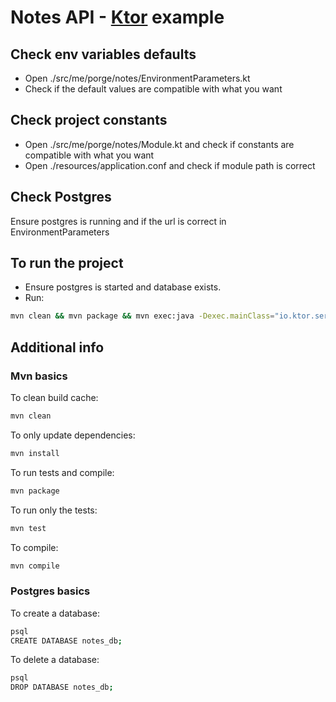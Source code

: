 # Notes API - [Ktor](https://ktor.io/) example

## Check env variables defaults

- Open ./src/me/porge/notes/EnvironmentParameters.kt
- Check if the default values are compatible with what you want

## Check project constants

- Open ./src/me/porge/notes/Module.kt and check if constants are compatible with what you want
- Open ./resources/application.conf and check if module path is correct

## Check Postgres

Ensure postgres is running and if the url is correct in EnvironmentParameters

## To run the project

- Ensure postgres is started and database exists.
- Run:

```bash
mvn clean && mvn package && mvn exec:java -Dexec.mainClass="io.ktor.server.netty.EngineMain"
```

## Additional info

### Mvn basics

To clean build cache:

```bash
mvn clean
```

To only update dependencies:

```bash
mvn install
```

To run tests and compile:

```bash
mvn package
```

To run only the tests:

```bash
mvn test
```

To compile:

```bash
mvn compile
```

### Postgres basics

To create a database:

```bash
psql
CREATE DATABASE notes_db;
```

To delete a database:

```bash
psql
DROP DATABASE notes_db;
```
